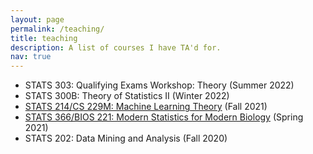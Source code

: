 ```yaml
---
layout: page
permalink: /teaching/
title: teaching
description: A list of courses I have TA'd for.
nav: true
---
```

* STATS 303: Qualifying Exams Workshop: Theory (Summer 2022)
* STATS 300B: Theory of Statistics II (Winter 2022)
* [STATS 214/CS 229M: Machine Learning Theory](https://web.stanford.edu/class/stats214/) (Fall 2021)
* [STATS 366/BIOS 221: Modern Statistics for Modern Biology](https://web.stanford.edu/class/bios221/) (Spring 2021)
* STATS 202: Data Mining and Analysis (Fall 2020)
